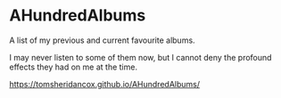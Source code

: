 # AHundredAlbums

A list of my previous and current favourite albums. 

I may never listen to some of them now, but I cannot deny the profound effects they had on me at the time.

https://tomsheridancox.github.io/AHundredAlbums/
